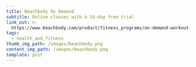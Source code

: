 ```yaml
---
title: Beachbody On Demand
subtitle: Online classes with a 14-day free trial
link_out: >-
  https://www.beachbody.com/product/fitness_programs/on-demand-workout-videos.do?code=SEMB_BB_GOOGLE&gclid=Cj0KCQjw9tbzBRDVARIsAMBplx9NY-VtFINl6ya1W3rMhC16q67iQfGoORAFhXPbn9rNnWZI3yviGG4aAgw4EALw_wcB&gclsrc=aw.ds
tags:
  - health_and_fitness
thumb_img_path: /images/beachbody.png
content_img_path: /images/beachbody.png
template: post
---
```

